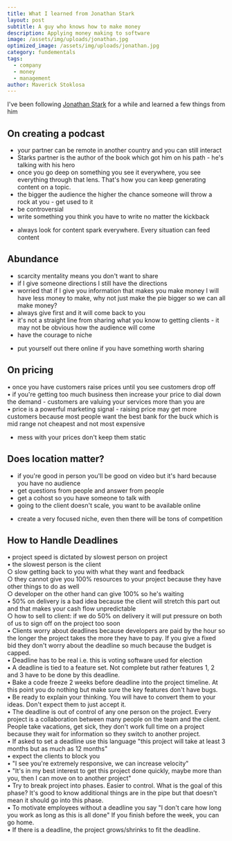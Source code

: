 ```yaml
---
title: What I learned from Jonathan Stark
layout: post
subtitle: A guy who knows how to make money
description: Applying money making to software
image: /assets/img/uploads/jonathan.jpg
optimized_image: /assets/img/uploads/jonathan.jpg
category: fundementals
tags:
  - company
  - money
  - management
author: Maverick Stoklosa
---
```


I've been following [Jonathan Stark](https://jonathanstark.com/) for a while and learned a few things from him

## On creating a podcast
  
- your partner can be remote in another country and you can still interact  
- Starks partner is the author of the book which got him on his path - he's talking with his hero  
- once you go deep on something you see it everywhere, you see everything through that lens. That's how you can keep generating content on a topic.   
- the bigger the audience the higher the chance someone will throw a rock at you - get used to it  
- be controversial   
- write something you think you have to write no matter the kickback  
* always look for content spark everywhere. Every situation can feed content  

## Abundance

- scarcity mentality means you don't want to share  
- if I give someone directions I still have the directions  
- worried that if I give you information that makes you make money I will have less money to make, why not just make the pie bigger so we can all make money?  
- always give first and it will come back to you  
- it's not a straight line from sharing what you know to getting clients - it may not be obvious how the audience will come  
- have the courage to niche  
* put yourself out there online if you have something worth sharing  

## On pricing

• once you have customers raise prices until you see customers drop off  
• if you're getting too much business then increase your price to dial down the demand - customers are valuing your services more than you are  
• price is a powerful marketing signal - raising price may get more customers because most people want the best bank for the buck which is mid range not cheapest and not most expensive  
* mess with your prices don't keep them static  

## Does location matter?

- if you're good in person you'll be good on video but it's hard because you have no audience  
- get questions from people and answer from people  
- get a cohost so you have someone to talk with  
- going to the client doesn't scale, you want to be available online  
* create a very focused niche, even then there will be tons of competition  

## How to Handle Deadlines

• project speed is dictated by slowest person on project  
• the slowest person is the client  
	○ slow getting back to you with what they want and feedback  
	○ they cannot give you 100% resources to your project because they have other things to do as well  
	○ developer on the other hand can give 100% so he's waiting  
• 50% on delivery is a bad idea because the client will stretch this part out and that makes your cash flow unpredictable  
	○ how to sell to client: if we do 50% on delivery it will put pressure on both of us to sign off on the project too soon  
• Clients worry about deadlines because developers are paid by the hour so the longer the project takes the more they have to pay. If you give a fixed bid they don't worry about the deadline so much because the budget is capped.  
• Deadline has to be real i.e. this is voting software used for election  
• A deadline is tied to a feature set. Not complete but rather features 1, 2 and 3 have to be done by this deadline.  
• Bake a code freeze 2 weeks before deadline into the project timeline. At this point you do nothing but make sure the key features don't have bugs.  
• Be ready to explain your thinking. You will have to convert them to your ideas. Don't expect them to just accept it.  
• The deadline is out of control of any one person on the project. Every project is a collaboration between many people on the team and the client. People take vacations, get sick, they don't work full time on a project because they wait for information so they switch to another project.  
• If asked to set a deadline use this language "this project will take at least 3 months but as much as 12 months"  
• expect the clients to block you  
• "I see you're extremely responsive, we can increase velocity"  
• "It's in my best interest to get this project done quickly, maybe more than you, then I can move on to another project"  
• Try to break project into phases. Easier to control. What is the goal of this phase? It's good to know additional things are in the pipe but that doesn't mean it should go into this phase.  
• To motivate employees without a deadline you say "I don't care how long you work as long as this is all done" If you finish before the week, you can go home.  
• If there is a deadline, the project grows/shrinks to fit the deadline.   
